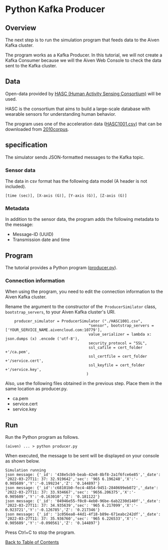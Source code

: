 # Python Kafka Producer


## Overview

The next step is to run the simulation program that feeds data to the Aiven Kafka cluster.

The program works as a Kafka Producer. In this tutorial, we will not create a Kafka Consumer because we will the Aiven Web Console to check the data sent to the Kafka cluster.

## Data

Open-data provided by [HASC (Human Activity Sensing Consortium)](http://hasc.jp/) will be used.

HASC is the consortium that aims to build a large-scale database with wearable sensors for understanding human behavior.

The program uses one of the acceleration data ([HASC1001.csv](../producer/HASC1001.csv)) that can be downloaded from [2010corpus](http://hasc.jp/hc2010/HASC2010corpus/hasc2010corpus-en.html).

## specification

The simulator sends JSON-formatted messages to the Kafka topic.

### Sensor data

The data in csv format has the following data model (A header is not included).

```
[time (sec)], [X-axis (G)], [Y-axis (G)], [Z-axis (G)]
```

### Metadata

In addition to the sensor data, the program adds the following metadata to the message:

 - Message-ID (UUID)
 - Transmission date and time

## Program

The tutorial provides a Python program ([producer.py](../producer/producer.py)).

### Connection information

When using the program, you need to edit the connection information to the Aiven Kafka cluster.

Rename the argument to the constructor of the` ProducerSimilator` class, `bootstrap_servers`,  to your Aiven Kafka cluster's URI.

```
    producer_simulator = ProducerSimulator ("./HASC1001.csv",
                                     "sensor", bootstrap_servers = ['YOUR_SERVICE_NAME.aivencloud.com:10779'],
                                     value_serializer = lambda x: json.dumps (x) .encode ('utf-8'),
                                     security_protocol = "SSL",
                                     ssl_cafile = cert_folder +'/ca.pem',
                                     ssl_certfile = cert_folder +'/service.cert',
                                     ssl_keyfile = cert_folder +'/service.key',
                                    )
```

Also, use the following files obtained in the previous step. Place them in the same location as producer.py.

- ca.pem
- service.cert
- service.key



## Run

Run the Python program as follows.

```
(aiven) ... > python producer.py
```

When executed, the message to be sent will be displayed on your console as shown below.

```
Simulation running
json message: {'_id': '438e5cb9-beab-42e8-8bf8-2a1f6fce6e85','_date': '2022-03-27T11: 37: 32.919642','sec': '965 6.196248','X':'- 0.905609','Y':'-0.199234','Z': '0.144897'}
json message: {'_id':'c68101b0-fec4-4854-9451-2840699eb072','_date': '2022-03-27T11: 37: 33.934667','sec': '9656.206375','X':'- 0.905609','Y':'-0.163010','Z': '0.181122'}
json message: {'_id': '04946e55-f0c0-4eb0-96be-6ab2230d140f','_date': '2022-03-27T11: 37: 34.935639','sec': '965 6.217099','X':'- 0.923721','Y':'-0.126785','Z': '0.217346'}
json message: {'_id': '1c056ea8-44d1-4f18-b89e-671eabc242df','_date': '2022-03-27T11: 37: 35.936760','sec': '965 6.226533','X':'- 0.905609','Y':'-0.090561','Z': '0.144897'}
```


Press Ctrl+C to stop the program.


[Back to Table of Contents](./contents_en.md)
